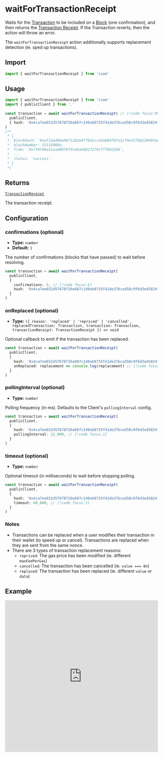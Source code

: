 # waitForTransactionReceipt

Waits for the [Transaction](/TODO) to be included on a [Block](/TODO) (one confirmation), and then returns the [Transaction Receipt](/TODO). If the Transaction reverts, then the action will throw an error.

The `waitForTransactionReceipt` action additionally supports replacement detection (ie. sped up transactions).

## Import

```ts
import { waitForTransactionReceipt } from 'viem'
```

## Usage

```ts
import { waitForTransactionReceipt } from 'viem'
import { publicClient } from '.'
 
const transaction = await waitForTransactionReceipt( // [!code focus:99]
  publicClient,
  { hash: '0x4ca7ee652d57678f26e887c149ab0735f41de37bcad58c9f6d3ed5824f15b74d' }
)
/**
 * {
 *  blockHash: '0xaf1dadb8a98f1282e8f7b42cc3da8847bfa2cf4e227b8220403ae642e1173088',
 *  blockNumber: 15132008n,
 *  from: '0xf39fd6e51aad88f6f4ce6ab8827279cfffb92266',
 *  ...
 *  status: 'success',
 * }
 */
```

## Returns

[`TransactionReceipt`](/TODO)

The transaction receipt.

## Configuration

### confirmations (optional)

- **Type:** `number`
- **Default:** `1`

The number of confirmations (blocks that have passed) to wait before resolving.

```ts
const transaction = await waitForTransactionReceipt(
  publicClient,
  { 
    confirmations: 5, // [!code focus:1]
    hash: '0x4ca7ee652d57678f26e887c149ab0735f41de37bcad58c9f6d3ed5824f15b74d' 
  }
)
```

### onReplaced (optional)

- **Type:** `({ reason: 'replaced' | 'repriced' | 'cancelled', replacedTransaction: Transaction, transaction: Transaction, transactionReceipt: TransactionReceipt }) => void`

Optional callback to emit if the transaction has been replaced.

```ts
const transaction = await waitForTransactionReceipt(
  publicClient,
  { 
    hash: '0x4ca7ee652d57678f26e887c149ab0735f41de37bcad58c9f6d3ed5824f15b74d',
    onReplaced: replacement => console.log(replacement) // [!code focus:1]
  }
)
```

### pollingInterval (optional)

- **Type:** `number`

Polling frequency (in ms). Defaults to the Client's `pollingInterval` config.

```ts
const transaction = await waitForTransactionReceipt(
  publicClient,
  { 
    hash: '0x4ca7ee652d57678f26e887c149ab0735f41de37bcad58c9f6d3ed5824f15b74d',
    pollingInterval: 12_000, // [!code focus:1]
  }
)
```

### timeout (optional)

- **Type:** `number`

Optional timeout (in milliseconds) to wait before stopping polling.

```ts
const transaction = await waitForTransactionReceipt(
  publicClient,
  { 
    hash: '0x4ca7ee652d57678f26e887c149ab0735f41de37bcad58c9f6d3ed5824f15b74d',
    timeout: 60_000, // [!code focus:1]
  }
)
```

### Notes

- Transactions can be replaced when a user modifies their transaction in their wallet (to speed up or cancel). Transactions are replaced when they are sent from the same nonce.
- There are 3 types of transaction replacement reasons:
  - `repriced`: The gas price has been modified (ie. different `maxFeePerGas`)
  - `cancelled`: The transaction has been cancelled (ie. `value === 0n`)
  - `replaced`: The transaction has been replaced (ie. different `value` or `data`)


## Example

<iframe frameborder="0" width="100%" height="500px" src="https://replit.com/@jxom/TODO"></iframe>